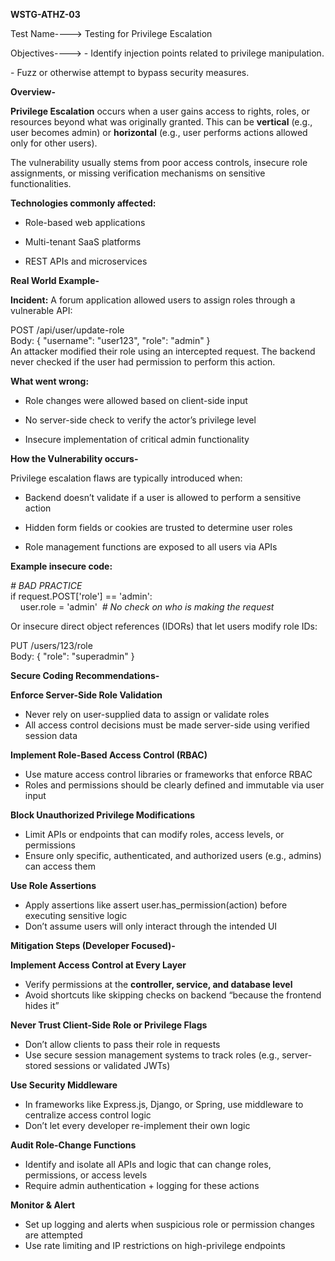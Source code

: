 **WSTG-ATHZ-03**

Test Name----\> Testing for Privilege Escalation

Objectives----\> \- Identify injection points related to privilege manipulation.

\- Fuzz or otherwise attempt to bypass security measures.

**Overview-**

**Privilege Escalation** occurs when a user gains access to rights, roles, or resources beyond what was originally granted. This can be **vertical** (e.g., user becomes admin) or **horizontal** (e.g., user performs actions allowed only for other users).

The vulnerability usually stems from poor access controls, insecure role assignments, or missing verification mechanisms on sensitive functionalities.

**Technologies commonly affected:**

* Role-based web applications

* Multi-tenant SaaS platforms

* REST APIs and microservices

**Real World Example-**

**Incident:** A forum application allowed users to assign roles through a vulnerable API:

POST /api/user/update\-role  
Body: { "username": "user123", "role": "admin" }  
An attacker modified their role using an intercepted request. The backend never checked if the user had permission to perform this action.

**What went wrong:**

* Role changes were allowed based on client-side input

* No server-side check to verify the actor’s privilege level

* Insecure implementation of critical admin functionality

**How the Vulnerability occurs-**

Privilege escalation flaws are typically introduced when:

* Backend doesn’t validate if a user is allowed to perform a sensitive action

* Hidden form fields or cookies are trusted to determine user roles

* Role management functions are exposed to all users via APIs

**Example insecure code:**

*\# BAD PRACTICE*  
if request.POST\['role'\] \== 'admin':  
    user.role \= 'admin'  *\# No check on who is making the request*

Or insecure direct object references (IDORs) that let users modify role IDs:

PUT /users/123/role  
Body: { "role": "superadmin" }

**Secure Coding Recommendations-**

**Enforce Server-Side Role Validation**

* Never rely on user-supplied data to assign or validate roles  
* All access control decisions must be made server-side using verified session data

**Implement Role-Based Access Control (RBAC)**

* Use mature access control libraries or frameworks that enforce RBAC  
* Roles and permissions should be clearly defined and immutable via user input

**Block Unauthorized Privilege Modifications**

* Limit APIs or endpoints that can modify roles, access levels, or permissions  
* Ensure only specific, authenticated, and authorized users (e.g., admins) can access them

**Use Role Assertions**

* Apply assertions like assert user.has\_permission(action) before executing sensitive logic  
* Don’t assume users will only interact through the intended UI

**Mitigation Steps (Developer Focused)-**

**Implement Access Control at Every Layer**

* Verify permissions at the **controller, service, and database level**  
* Avoid shortcuts like skipping checks on backend “because the frontend hides it”

**Never Trust Client-Side Role or Privilege Flags**

* Don’t allow clients to pass their role in requests  
* Use secure session management systems to track roles (e.g., server-stored sessions or validated JWTs)

**Use Security Middleware**

* In frameworks like Express.js, Django, or Spring, use middleware to centralize access control logic  
* Don’t let every developer re-implement their own logic

**Audit Role-Change Functions**

* Identify and isolate all APIs and logic that can change roles, permissions, or access levels  
* Require admin authentication \+ logging for these actions

**Monitor & Alert**

* Set up logging and alerts when suspicious role or permission changes are attempted  
* Use rate limiting and IP restrictions on high-privilege endpoints

